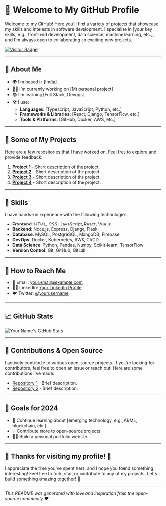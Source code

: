 # 👋 Welcome to My GitHub Profile

Welcome to my GitHub! Here you'll find a variety of projects that showcase my skills and interests in software development. I specialize in [your key skills, e.g., front-end development, data science, machine learning, etc.], and I'm always open to collaborating on exciting new projects.

[![Visitor Badge](https://visitor-badge.laobi.icu/badge?page_id=Uvesh-Multani.Uvesh-Multani)](https://github.com/Uvesh-Multani)

---

## 🌱 About Me

- 🌍 I’m based in [India]
- 🧑‍💻 I’m currently working on [Mt personal project]
- 📚 I’m learning [Full Stack, Devops]
- 🛠️ I use:  
  - **Languages**: [Typescript, JavaScript, Python, etc.]
  - **Frameworks & Libraries**: [React, Django, TensorFlow, etc.]
  - **Tools & Platforms**: [GitHub, Docker, AWS, etc.]

---

## 📂 Some of My Projects

Here are a few repositories that I have worked on. Feel free to explore and provide feedback:

1. [**Project 1**](https://github.com/Uvesh-Multani/Nagrik_AI) - Short description of the project.
2. [**Project 2**](https://github.com/Uvesh-Multani/signature-pad) - Short description of the project.
3. [**Project 3**](https://github.com/Uvesh-Multani/project-3) - Short description of the project.
4. [**Project 4**](https://github.com/Uvesh-Multani/project-4) - Short description of the project.

---

## 🔧 Skills

I have hands-on experience with the following technologies:

- **Frontend**: HTML, CSS, JavaScript, React, Vue.js
- **Backend**: Node.js, Express, Django, Flask
- **Database**: MySQL, PostgreSQL, MongoDB, Firebase
- **DevOps**: Docker, Kubernetes, AWS, CI/CD
- **Data Science**: Python, Pandas, Numpy, Scikit-learn, TensorFlow
- **Version Control**: Git, GitHub, GitLab

---

## 💬 How to Reach Me

- 📧 Email: [your.email@example.com](mailto:cyrponium2004@gmail.com)
- 🧑‍💻 LinkedIn: [Your LinkedIn Profile](https://www.linkedin.com/in/uveshmultani)
- 🐦 Twitter: [@yourusername](https://twitter.com/ooveemultani)

---

## 📈 GitHub Stats

![Your Name's GitHub Stats](https://github-readme-stats.vercel.app/api?Uvesh-Multani=Uvesh-Multani&show_icons=true&hide_title=true&hide=prs&count_private=true&theme=radical)

---

## 🤝 Contributions & Open Source

I actively contribute to various open-source projects. If you're looking for contributors, feel free to open an issue or reach out! Here are some contributions I've made:

- [Repository 1](https://github.com/Uvesh-Multani) - Brief description.
- [Repository 2](https://github.com/Uvesh-Multani) - Brief description.

---

## 🎯 Goals for 2024

- 🌱 Continue learning about [emerging technology, e.g., AI/ML, blockchain, etc.].
- 💡 Contribute more to open-source projects.
- 👨‍💻 Build a personal portfolio website.

---


## 🎉 Thanks for visiting my profile! 🙌

I appreciate the time you've spent here, and I hope you found something interesting! Feel free to fork, star, or contribute to any of my projects. Let's build something amazing together! 🚀

---

*This README was generated with love and inspiration from the open-source community ❤️*

